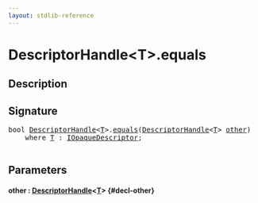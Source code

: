 ```yaml
---
layout: stdlib-reference
---
```


# DescriptorHandle\<T\>\.equals

## Description





## Signature 

<pre>
<span class="code_keyword">bool</span> <a href="/stdlib-reference/types/descriptorhandle-0a/index" class="code_type">DescriptorHandle</a>&lt;<a href="/stdlib-reference/types/descriptorhandle-0a/index#typeparam-T" class="code_type">T</a>&gt;.<a href="/stdlib-reference/types/descriptorhandle-0a/equals">equals</a>(<a href="/stdlib-reference/types/descriptorhandle-0a/index" class="code_type">DescriptorHandle</a>&lt;<a href="/stdlib-reference/types/descriptorhandle-0a/index#typeparam-T" class="code_type">T</a>&gt; <a href="/stdlib-reference/types/descriptorhandle-0a/equals#decl-other" class="code_param">other</a>)
    <span class='code_keyword'>where</span> <a href="/stdlib-reference/types/descriptorhandle-0a/index#typeparam-T" class="code_type">T</a> : <a href="/stdlib-reference/interfaces/iopaquedescriptor-017/index" class="code_type">IOpaqueDescriptor</a>;

</pre>

## Parameters

#### other  : [DescriptorHandle](/stdlib-reference/types/descriptorhandle-0a/index)\<[T](/stdlib-reference/types/descriptorhandle-0a/index#typeparam-T)\> {#decl-other}

